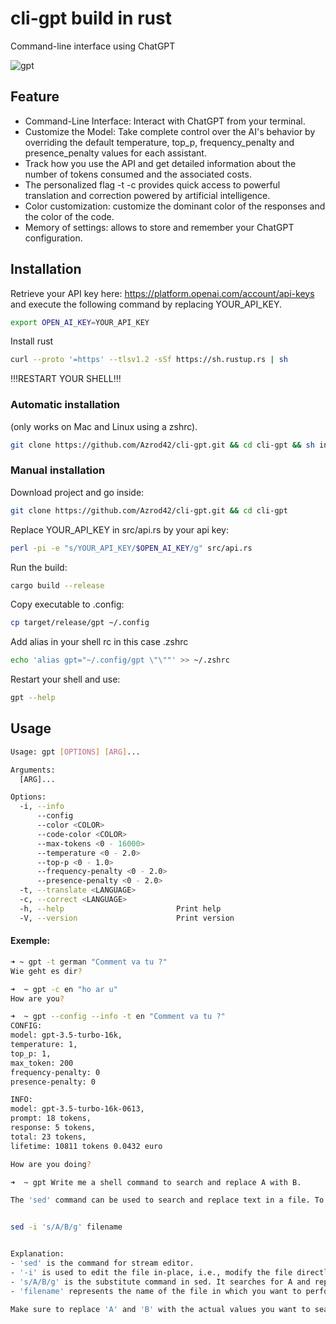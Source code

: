 # cli-gpt build in rust

Command-line interface using ChatGPT

![gpt](https://i.postimg.cc/L4NXhDNh/Selection-008.png)

## Feature

- Command-Line Interface: Interact with ChatGPT from your terminal.
- Customize the Model: Take complete control over the AI's behavior by overriding the default temperature, top_p, frequency_penalty and presence_penalty values for each assistant.
- Track how you use the API and get detailed information about the number of tokens consumed and the associated costs.
- The personalized flag -t -c provides quick access to powerful translation and correction powered by artificial intelligence.
- Color customization: customize the dominant color of the responses and the color of the code.
- Memory of settings: allows to store and remember your ChatGPT configuration.

## Installation

Retrieve your API key here: https://platform.openai.com/account/api-keys and execute the following command by replacing YOUR_API_KEY.

```bash
export OPEN_AI_KEY=YOUR_API_KEY
```

Install rust
```bash
curl --proto '=https' --tlsv1.2 -sSf https://sh.rustup.rs | sh
```

!!!RESTART YOUR SHELL!!!

### Automatic installation

(only works on Mac and Linux using a zshrc).

```bash
git clone https://github.com/Azrod42/cli-gpt.git && cd cli-gpt && sh install.sh
```

### Manual installation

Download project and go inside:

```bash
git clone https://github.com/Azrod42/cli-gpt.git && cd cli-gpt
```

Replace YOUR_API_KEY in src/api.rs by your api key:

```bash
perl -pi -e "s/YOUR_API_KEY/$OPEN_AI_KEY/g" src/api.rs
```

Run the build:

```bash
cargo build --release
```

Copy executable to .config:

```bash
cp target/release/gpt ~/.config
```

Add alias in your shell rc in this case .zshrc

```bash
echo 'alias gpt="~/.config/gpt \"\""' >> ~/.zshrc
```

Restart your shell and use:

```bash
gpt --help
```

## Usage

```bash
Usage: gpt [OPTIONS] [ARG]...

Arguments:
  [ARG]...

Options:
  -i, --info
      --config
      --color <COLOR>
      --code-color <COLOR>
      --max-tokens <0 - 16000>
      --temperature <0 - 2.0>
      --top-p <0 - 1.0>
      --frequency-penalty <0 - 2.0>
      --presence-penalty <0 - 2.0>
  -t, --translate <LANGUAGE>
  -c, --correct <LANGUAGE>
  -h, --help                         Print help
  -V, --version                      Print version
```

#### Exemple:

```bash
➜ ~ gpt -t german "Comment va tu ?"
Wie geht es dir?
```

```bash
➜  ~ gpt -c en "ho ar u"
How are you?
```

```bash
➜  ~ gpt --config --info -t en "Comment va tu ?"
CONFIG:
model: gpt-3.5-turbo-16k,
temperature: 1,
top_p: 1,
max_token: 200
frequency-penalty: 0
presence-penalty: 0

INFO:
model: gpt-3.5-turbo-16k-0613,
prompt: 18 tokens,
response: 5 tokens,
total: 23 tokens,
lifetime: 10811 tokens 0.0432 euro

How are you doing?

```

```bash
➜  ~ gpt Write me a shell command to search and replace A with B.

The 'sed' command can be used to search and replace text in a file. To replace A with B, you can use the following shell command:


sed -i 's/A/B/g' filename


Explanation:
- 'sed' is the command for stream editor.
- '-i' is used to edit the file in-place, i.e., modify the file directly.
- 's/A/B/g' is the substitute command in sed. It searches for A and replaces it with B. The 'g' flag is used to replace all occurrences within each line.
- 'filename' represents the name of the file in which you want to perform the search and replace operation. Replace 'filename' with the actual name of your file.

Make sure to replace 'A' and 'B' with the actual values you want to search and replace.

```
